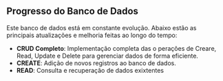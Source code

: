 ## Progresso do Banco de Dados

Este banco de dados está em constante evolução. Abaixo estão as principais atualizações e melhoria feitas ao longo do tempo:

- **CRUD Completo**: Implementação completa das o perações de Creare, Read, Update e Delete para gerenciar dados de forma eficiente.
- **CREATE**: Adição de novos registros ao banco de dados.
- **READ**: Consulta e recuperação de dados exixtentes 